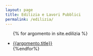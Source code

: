 ```yaml
---
layout: page
title: Edilizia e Lavori Pubblici
permalink: /edilizia/
---
```


<ul>

{% for argomento in site.edilizia %}

  <li>
    <a href="{{argomento.url}}">{{argomento.title}}</a>
    </li>
{%endfor%}

</ul>
